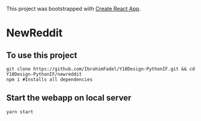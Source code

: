 This project was bootstrapped with [Create React App](https://github.com/facebook/create-react-app).

# NewReddit

## To use this project

```
git clone https://github.com/IbrahimFadel/Y10Design-PythonIF.git && cd Y10Design-PythonIF/newreddit
npm i #Installs all dependencies
```

## Start the webapp on local server

```
yarn start
```
